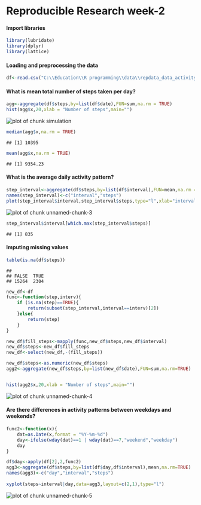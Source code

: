 Reproducible Research week-2
============================

#### Import libraries

```r
library(lubridate)
library(dplyr)
library(lattice)
```

#### Loading and preprocessing the data

```r
df<-read.csv("C:\\Education\\R programming\\data\\repdata_data_activity\\activity.csv")
```

#### What is mean total number of steps taken per day?


```r
agg<-aggregate(df$steps,by=list(df$date),FUN=sum,na.rm = TRUE)
hist(agg$x,20,xlab = "Number of steps",main="")
```

![plot of chunk simulation](figure/simulation-1.png)

```r
median(agg$x,na.rm = TRUE)
```

```
## [1] 10395
```

```r
mean(agg$x,na.rm = TRUE)
```

```
## [1] 9354.23
```

#### What is the average daily activity pattern?


```r
step_interval<-aggregate(df$steps,by=list(df$interval),FUN=mean,na.rm = TRUE)
names(step_interval)<-c("interval","steps")
plot(step_interval$interval,step_interval$steps,type="l",xlab="intervals",ylab="mean steps")
```

![plot of chunk unnamed-chunk-3](figure/unnamed-chunk-3-1.png)

```r
step_interval$interval[which.max(step_interval$steps)]
```

```
## [1] 835
```

#### Imputing missing values



```r
table(is.na(df$steps))
```

```
## 
## FALSE  TRUE 
## 15264  2304
```

```r
new_df<-df
func<-function(step,interv){
    if (is.na(step)==TRUE){
        return(subset(step_interval,interval==interv)[2])
    }else{
        return(step)
    }
} 

new_df$fill_steps<-mapply(func,new_df$steps,new_df$interval)
new_df$steps<-new_df$fill_steps
new_df<-select(new_df,-(fill_steps))

new_df$steps<-as.numeric(new_df$steps)
agg2<-aggregate(new_df$steps,by=list(new_df$date),FUN=sum,na.rm=TRUE)


hist(agg2$x,20,xlab = "Number of steps",main="")
```

![plot of chunk unnamed-chunk-4](figure/unnamed-chunk-4-1.png)

#### Are there differences in activity patterns between weekdays and weekends?


```r
func2<-function(x){
    dat=as.Date(x,format = "%Y-%m-%d")
    day<-ifelse(wday(dat)==1 | wday(dat)==7,"weekend","weekday")
    day
}

df$day<-apply(df[2],2,func2)
agg3<-aggregate(df$steps,by=list(df$day,df$interval),mean,na.rm=TRUE)
names(agg3)<-c("day","interval","steps")
    
xyplot(steps~interval|day,data=agg3,layout=c(2,1),type="l")
```

![plot of chunk unnamed-chunk-5](figure/unnamed-chunk-5-1.png)
